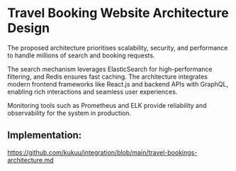 # Travel Booking Website Architecture Design

The proposed architecture prioritises scalability, security, and performance to handle millions of search and booking requests. 

The search mechanism leverages ElasticSearch for high-performance filtering, and Redis ensures fast caching. The architecture integrates modern frontend frameworks like React.js and backend APIs with GraphQL, enabling rich interactions and seamless user experiences. 

Monitoring tools such as Prometheus and ELK provide reliability and observability for the system in production.

## lmplementation:

https://github.com/kukuu/integration/blob/main/travel-bookings-architecture.md
